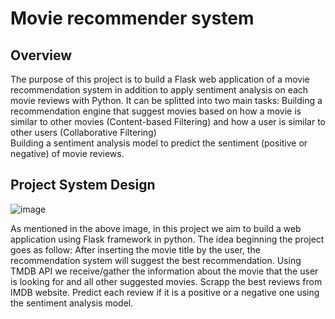 # Movie recommender system

## Overview

The purpose of this project is to build a Flask web application of a movie recommendation system in addition to apply sentiment analysis on each movie reviews with Python. 
It can be splitted into two main tasks:
Building a recommendation engine that suggest movies based on how a movie is similar to other movies (Content-based Filtering) and how a user is similar to other users (Collaborative Filtering)  
Building a sentiment analysis model to predict the sentiment (positive or negative) of movie reviews.

## Project System Design
 ![image](https://user-images.githubusercontent.com/80493805/177148885-29eb0619-9e5e-4c9e-a8eb-e2df065a950f.png)

As mentioned in the above image, in this project we aim to build a web application using Flask framework in python. 
The idea beginning the project goes as follow:
After inserting the movie title by the user, the recommendation system will suggest the best recommendation.
Using TMDB API we receive/gather the information about the movie that the user is looking for and all other suggested movies.
Scrapp the best reviews from IMDB website.
Predict each review if it is a positive or a negative one using the sentiment analysis model.
